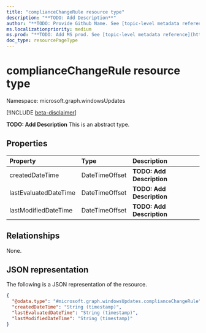 ```yaml
---
title: "complianceChangeRule resource type"
description: "**TODO: Add Description**"
author: "**TODO: Provide Github Name. See [topic-level metadata reference](https://aka.ms/msgo?pagePath=Document-APIs/Guidelines/Metadata)**"
ms.localizationpriority: medium
ms.prod: "**TODO: Add MS prod. See [topic-level metadata reference](https://aka.ms/msgo?pagePath=Document-APIs/Guidelines/Metadata)**"
doc_type: resourcePageType
---
```


# complianceChangeRule resource type

Namespace: microsoft.graph.windowsUpdates

[!INCLUDE [beta-disclaimer](../../includes/beta-disclaimer.md)]

**TODO: Add Description**
This is an abstract type.

## Properties
|Property|Type|Description|
|:---|:---|:---|
|createdDateTime|DateTimeOffset|**TODO: Add Description**|
|lastEvaluatedDateTime|DateTimeOffset|**TODO: Add Description**|
|lastModifiedDateTime|DateTimeOffset|**TODO: Add Description**|

## Relationships
None.

## JSON representation
The following is a JSON representation of the resource.
<!-- {
  "blockType": "resource",
  "@odata.type": "microsoft.graph.windowsUpdates.complianceChangeRule"
}
-->
``` json
{
  "@odata.type": "#microsoft.graph.windowsUpdates.complianceChangeRule",
  "createdDateTime": "String (timestamp)",
  "lastEvaluatedDateTime": "String (timestamp)",
  "lastModifiedDateTime": "String (timestamp)"
}
```

